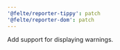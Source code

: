 ```yaml
---
'@felte/reporter-tippy': patch
'@felte/reporter-dom': patch
---
```


Add support for displaying warnings.
